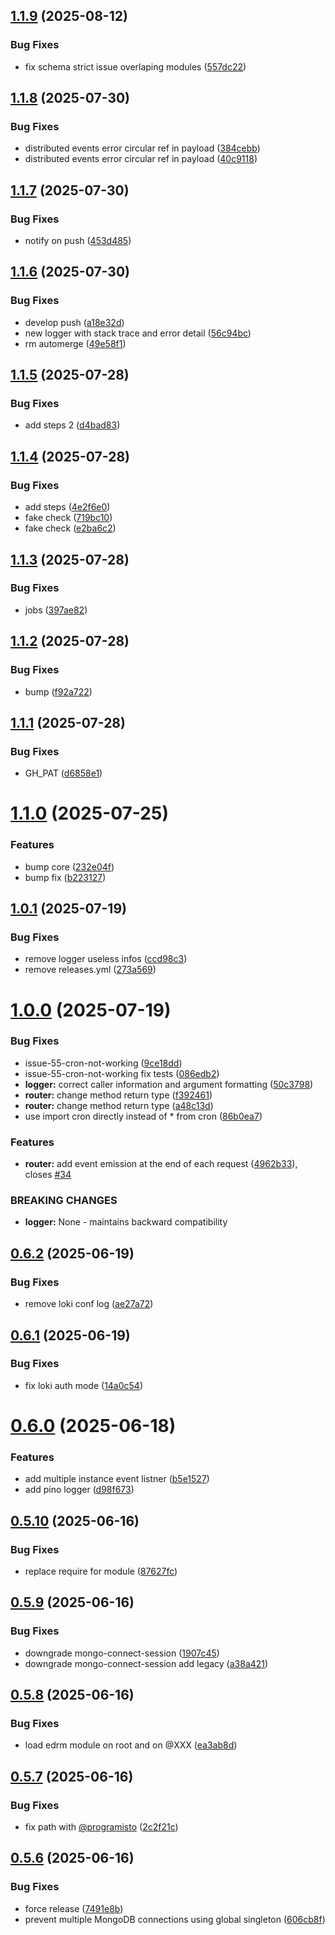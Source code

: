 ## [1.1.9](https://github.com/programisto-labs/endurance-core/compare/v1.1.8...v1.1.9) (2025-08-12)


### Bug Fixes

* fix schema strict issue overlaping modules ([557dc22](https://github.com/programisto-labs/endurance-core/commit/557dc2258b993ade48369543d0c62053aefbdf7e))

## [1.1.8](https://github.com/programisto-labs/endurance-core/compare/v1.1.7...v1.1.8) (2025-07-30)


### Bug Fixes

* distributed events error circular ref in payload ([384cebb](https://github.com/programisto-labs/endurance-core/commit/384cebb87acec8d245a5ce6558f2dbca21505c68))
* distributed events error circular ref in payload ([40c9118](https://github.com/programisto-labs/endurance-core/commit/40c911879b8ad99d0cbc977e467d4f5c366a7657))

## [1.1.7](https://github.com/programisto-labs/endurance-core/compare/v1.1.6...v1.1.7) (2025-07-30)


### Bug Fixes

* notify on push ([453d485](https://github.com/programisto-labs/endurance-core/commit/453d48565a318a7b78bcc520a9919decd0faea42))

## [1.1.6](https://github.com/programisto-labs/endurance-core/compare/v1.1.5...v1.1.6) (2025-07-30)


### Bug Fixes

* develop push ([a18e32d](https://github.com/programisto-labs/endurance-core/commit/a18e32d383ca66fe9275cd17fee967d96b72e689))
* new logger with stack trace and error detail ([56c94bc](https://github.com/programisto-labs/endurance-core/commit/56c94bcda734984b29cef6f0747f665f27f176c1))
* rm automerge ([49e58f1](https://github.com/programisto-labs/endurance-core/commit/49e58f10a243e5e46bd7e3485436f60e2d4f44ec))

## [1.1.5](https://github.com/programisto-labs/endurance-core/compare/v1.1.4...v1.1.5) (2025-07-28)


### Bug Fixes

* add steps 2 ([d4bad83](https://github.com/programisto-labs/endurance-core/commit/d4bad83dfd8a6f800368abea16118be9368484a7))

## [1.1.4](https://github.com/programisto-labs/endurance-core/compare/v1.1.3...v1.1.4) (2025-07-28)


### Bug Fixes

* add steps ([4e2f6e0](https://github.com/programisto-labs/endurance-core/commit/4e2f6e02ad98c6e798d19a8b55ccb8ec2f7ec771))
* fake check ([719bc10](https://github.com/programisto-labs/endurance-core/commit/719bc103f6d1f6666cad420a04176d366ed6d41c))
* fake check ([e2ba6c2](https://github.com/programisto-labs/endurance-core/commit/e2ba6c2d5c45937dd322e6eaf9fa187ae3734057))

## [1.1.3](https://github.com/programisto-labs/endurance-core/compare/v1.1.2...v1.1.3) (2025-07-28)


### Bug Fixes

* jobs ([397ae82](https://github.com/programisto-labs/endurance-core/commit/397ae8247a1628eb1c277ff54314c354ed089126))

## [1.1.2](https://github.com/programisto-labs/endurance-core/compare/v1.1.1...v1.1.2) (2025-07-28)


### Bug Fixes

* bump ([f92a722](https://github.com/programisto-labs/endurance-core/commit/f92a72218667e86ec1e6f504eabf47c0b8e227da))

## [1.1.1](https://github.com/programisto-labs/endurance-core/compare/v1.1.0...v1.1.1) (2025-07-28)


### Bug Fixes

* GH_PAT ([d6858e1](https://github.com/programisto-labs/endurance-core/commit/d6858e1dd6c9d387a2442309cc97d27a98fd518e))

# [1.1.0](https://github.com/programisto-labs/endurance-core/compare/v1.0.1...v1.1.0) (2025-07-25)


### Features

* bump core ([232e04f](https://github.com/programisto-labs/endurance-core/commit/232e04f622741c85c12ed4fe7621212e03473012))
* bump fix ([b223127](https://github.com/programisto-labs/endurance-core/commit/b2231273690742cb69b69d0bc699b4e3762eeb16))

## [1.0.1](https://github.com/programisto-labs/endurance-core/compare/v1.0.0...v1.0.1) (2025-07-19)


### Bug Fixes

* remove logger useless infos ([ccd98c3](https://github.com/programisto-labs/endurance-core/commit/ccd98c3e2a93a73768607b7d76012038716e4ea2))
* remove releases.yml ([273a569](https://github.com/programisto-labs/endurance-core/commit/273a5695877c50f064bfefbf1a94b4f6a130f9a9))

# [1.0.0](https://github.com/programisto-labs/endurance-core/compare/v0.6.2...v1.0.0) (2025-07-19)


### Bug Fixes

* issue-55-cron-not-working ([9ce18dd](https://github.com/programisto-labs/endurance-core/commit/9ce18dd38a7eb646f65548593d9cf10298509614))
* issue-55-cron-not-working fix tests ([086edb2](https://github.com/programisto-labs/endurance-core/commit/086edb28ce5406d39ed3a973c3009632f022cc6f))
* **logger:** correct caller information and argument formatting ([50c3798](https://github.com/programisto-labs/endurance-core/commit/50c37984daa95c904e17aa82da66e7dfa8a4d968))
* **router:** change method return type ([f392461](https://github.com/programisto-labs/endurance-core/commit/f39246175d246475d9c08e7e77aa1c5ecef66c53))
* **router:** change method return type ([a48c13d](https://github.com/programisto-labs/endurance-core/commit/a48c13dca78b8c3631ab46ce2977086d7ee6270f))
* use import cron directly instead of * from cron ([86b0ea7](https://github.com/programisto-labs/endurance-core/commit/86b0ea77759bf08bb13e260a46a440e763b0992b))


### Features

* **router:** add event emission at the end of each request ([4962b33](https://github.com/programisto-labs/endurance-core/commit/4962b336c65af9b20eb349e084e766bfdf40853b)), closes [#34](https://github.com/programisto-labs/endurance-core/issues/34)


### BREAKING CHANGES

* **logger:** None - maintains backward compatibility

## [0.6.2](https://github.com/programisto-labs/endurance-core/compare/v0.6.1...v0.6.2) (2025-06-19)


### Bug Fixes

* remove loki conf log ([ae27a72](https://github.com/programisto-labs/endurance-core/commit/ae27a728cbbb6cce3e47ceefb69a638fb51cfcd8))

## [0.6.1](https://github.com/programisto-labs/endurance-core/compare/v0.6.0...v0.6.1) (2025-06-19)


### Bug Fixes

* fix loki auth mode ([14a0c54](https://github.com/programisto-labs/endurance-core/commit/14a0c542d3ba042f869d1ea8c9fa2ed9431f6acf))

# [0.6.0](https://github.com/programisto-labs/endurance-core/compare/v0.5.10...v0.6.0) (2025-06-18)


### Features

* add multiple instance event listner ([b5e1527](https://github.com/programisto-labs/endurance-core/commit/b5e152773052c7232e220c8d449e637f08c1d227))
* add pino logger ([d98f673](https://github.com/programisto-labs/endurance-core/commit/d98f673996f48aad1edb608e70f4785041ce7572))

## [0.5.10](https://github.com/programisto-labs/endurance-core/compare/v0.5.9...v0.5.10) (2025-06-16)


### Bug Fixes

* replace require for module ([87627fc](https://github.com/programisto-labs/endurance-core/commit/87627fc8c5f04a045eec342cd9196d3797f967a7))

## [0.5.9](https://github.com/programisto-labs/endurance-core/compare/v0.5.8...v0.5.9) (2025-06-16)


### Bug Fixes

* downgrade mongo-connect-session ([1907c45](https://github.com/programisto-labs/endurance-core/commit/1907c450af4e66739382408a03b02dcbd165326e))
* downgrade mongo-connect-session add legacy ([a38a421](https://github.com/programisto-labs/endurance-core/commit/a38a421db9486cdfcbee569c844ffa9de6d6441e))

## [0.5.8](https://github.com/programisto-labs/endurance-core/compare/v0.5.7...v0.5.8) (2025-06-16)


### Bug Fixes

* load edrm module on root and on @XXX ([ea3ab8d](https://github.com/programisto-labs/endurance-core/commit/ea3ab8d0ed721d1231854e5710eb5b2561478b8a))

## [0.5.7](https://github.com/programisto-labs/endurance-core/compare/v0.5.6...v0.5.7) (2025-06-16)


### Bug Fixes

* fix path with [@programisto](https://github.com/programisto) ([2c2f21c](https://github.com/programisto-labs/endurance-core/commit/2c2f21cc29fab4a8eb73af44d04800dcb2b5ccc9))

## [0.5.6](https://github.com/programisto-labs/endurance-core/compare/v0.5.5...v0.5.6) (2025-06-16)


### Bug Fixes

* force release ([7491e8b](https://github.com/programisto-labs/endurance-core/commit/7491e8bd8a55ab2860b1da2f12855b4ece95b0a2))
* prevent multiple MongoDB connections using global singleton ([606cb8f](https://github.com/programisto-labs/endurance-core/commit/606cb8fb2baf76767f4d1171ee8ca210ee8e2779))
